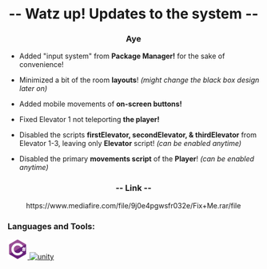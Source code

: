 <h1 align="center">-- Watz up! Updates to the system --</h1>
<h3 align="center">Aye</h3>

- Added "input system" from **Package Manager!** for the sake of convenience!

- Minimized a bit of the room **layouts**! *(might change the black box design later on)*

- Added mobile movements of **on-screen buttons!**

- Fixed Elevator 1 not teleporting **the player!**

- Disabled the scripts **firstElevator, secondElevator, & thirdElevator** from Elevator 1-3, leaving only **Elevator** script! *(can be enabled anytime)*

- Disabled the primary **movements script** of the **Player**! *(can be enabled anytime)*



<h3 align="center">-- Link --</h3>
<p align="center">https://www.mediafire.com/file/9j0e4pgwsfr032e/Fix+Me.rar/file</h3>




<h3 align="left">Languages and Tools:</h3>
<p align="left"> <a href="https://www.w3schools.com/cs/" target="_blank" rel="noreferrer"> <img src="https://raw.githubusercontent.com/devicons/devicon/master/icons/csharp/csharp-original.svg" alt="csharp" width="40" height="40"/> </a> <a href="https://unity.com/" target="_blank" rel="noreferrer"> <img src="https://www.vectorlogo.zone/logos/unity3d/unity3d-icon.svg" alt="unity" width="40" height="40"/> </a> </p>
